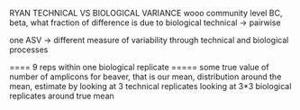 RYAN TECHNICAL VS BIOLOGICAL VARIANCE wooo
community level BC, beta, what fraction of difference is due to biological
technical -> pairwise

one ASV -> different measure of variability through technical and biological
processes

==== 9 reps within one biological replicate =====
some true value of number of amplicons for beaver, that is our mean,
distribution around the mean, estimate by looking at 3 technical replicates
looking at 3*3 biological replicates around true mean
